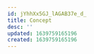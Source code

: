 ```yaml
---
id: jYhhXx5GJ_lAGAB37e_d_
title: Concept
desc: ''
updated: 1639759165196
created: 1639759165196
---
```


